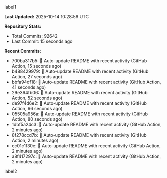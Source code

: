 
label1 
<!-- ACTIVITY_START -->
**Last Updated:** 2025-10-14 10:28:56 UTC

**Repository Stats:**
- Total Commits: 92642
- Last Commit: 15 seconds ago

**Recent Commits:**
- 700ba317b5: 🤖 Auto-update README with recent activity (GitHub Action, 15 seconds ago)
- b488429979: 🤖 Auto-update README with recent activity (GitHub Action, 27 seconds ago)
- bbfa94df18: 🤖 Auto-update README with recent activity (GitHub Action, 41 seconds ago)
- 29e364fb06: 🤖 Auto-update README with recent activity (GitHub Action, 52 seconds ago)
- de97f4d6e2: 🤖 Auto-update README with recent activity (GitHub Action, 66 seconds ago)
- 05505a956a: 🤖 Auto-update README with recent activity (GitHub Action, 80 seconds ago)
- 1dbf5a24c3: 🤖 Auto-update README with recent activity (GitHub Action, 2 minutes ago)
- 8f278ccd7b: 🤖 Auto-update README with recent activity (GitHub Action, 2 minutes ago)
- ec01c1f30e: 🤖 Auto-update README with recent activity (GitHub Action, 2 minutes ago)
- a8f417297c: 🤖 Auto-update README with recent activity (GitHub Action, 2 minutes ago)
<!-- ACTIVITY_END -->

label2
